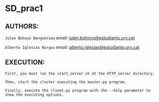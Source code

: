 # SD_prac1

## AUTHORS:
```Julen Bohoyo Bengoetxea``` email: julen.bohoyo@estudiants.urv.cat

```Alberto Iglesias Burgos``` email: alberto.iglesias@estudiants.urv.cat

## EXECUTION:

```First, you must run the start_server.sh at the HTTP_server directory.```

```Then, start the cluster executing the master.py program.```

```Finally, execute the client.py program with the --help parameter to show the executing options.```
